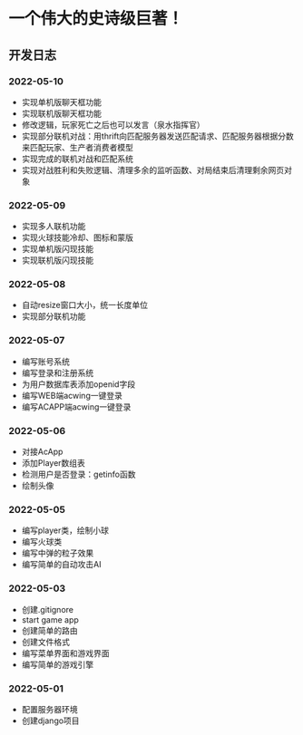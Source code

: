 # 一个伟大的史诗级巨著！

## 开发日志

### 2022-05-10
- 实现单机版聊天框功能
- 实现联机版聊天框功能
- 修改逻辑，玩家死亡之后也可以发言（泉水指挥官）
- 实现部分联机对战：用thrift向匹配服务器发送匹配请求、匹配服务器根据分数来匹配玩家、生产者消费者模型
- 实现完成的联机对战和匹配系统
- 实现对战胜利和失败逻辑、清理多余的监听函数、对局结束后清理剩余网页对象

### 2022-05-09
- 实现多人联机功能
- 实现火球技能冷却、图标和蒙版
- 实现单机版闪现技能
- 实现联机版闪现技能

### 2022-05-08
- 自动resize窗口大小，统一长度单位
- 实现部分联机功能

### 2022-05-07
- 编写账号系统
- 编写登录和注册系统
- 为用户数据库表添加openid字段
- 编写WEB端acwing一键登录
- 编写ACAPP端acwing一键登录

### 2022-05-06
- 对接AcApp
- 添加Player数组表
- 检测用户是否登录：getinfo函数
- 绘制头像

### 2022-05-05
- 编写player类，绘制小球
- 编写火球类
- 编写中弹的粒子效果
- 编写简单的自动攻击AI

### 2022-05-03
- 创建.gitignore
- start game app
- 创建简单的路由
- 创建文件格式
- 编写菜单界面和游戏界面
- 编写简单的游戏引擎

### 2022-05-01
- 配置服务器环境
- 创建django项目